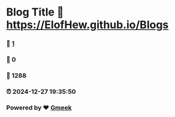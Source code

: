 # Blog Title :link: https://ElofHew.github.io/Blogs 
### :page_facing_up: [1](https://ElofHew.github.io/Blogs/tag.html) 
### :speech_balloon: 0 
### :hibiscus: 1288 
### :alarm_clock: 2024-12-27 19:35:50 
### Powered by :heart: [Gmeek](https://github.com/Meekdai/Gmeek)
